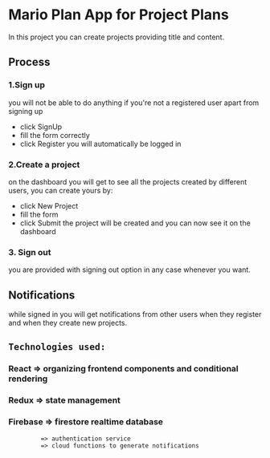 # Mario Plan App for Project Plans

In this project you can create projects providing title and content.
## Process

### 1.Sign up
you will not be able to do anything if you're not a registered user apart from signing up
- click SignUp
- fill the form correctly
- click Register
you will automatically be logged in

### 2.Create a project
on the dashboard you will get to see all the projects created by different users, you can create yours by:
- click New Project
- fill the form
- click Submit
the project will be created and you can now see it on the dashboard

### 3. Sign out
you are provided with signing out option in any case whenever you want.

## Notifications
while signed in you will get notifications from other users when they register and when they create new projects.

## `Technologies used:`

### React => organizing frontend components and conditional rendering
### Redux => state management
### Firebase => firestore realtime database
             => authentication service
             => cloud functions to generate notifications
